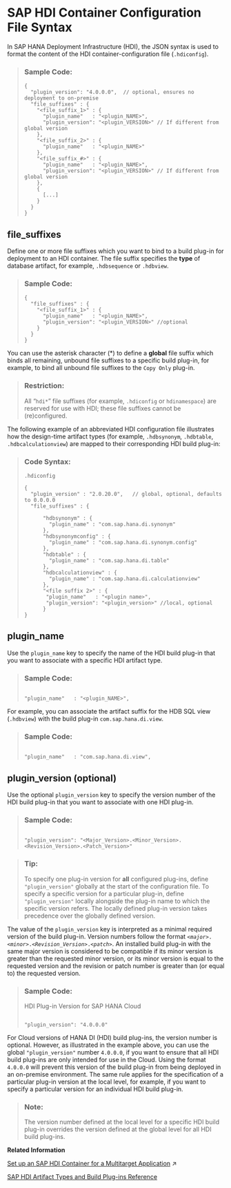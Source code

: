 <!-- loioc1df57a55f774cbea9097bded789fd36 -->

# SAP HDI Container Configuration File Syntax

In SAP HANA Deployment Infrastructure \(HDI\), the JSON syntax is used to format the content of the HDI container-configuration file \(`.hdiconfig`\).



> ### Sample Code:  
> ```
> {
>   "plugin_version": "4.0.0.0",  // optional, ensures no deployment to on-premise
>   "file_suffixes" : {
>     "<file_suffix_1>" : {
>       "plugin_name"   : "<plugin_NAME>",
>       "plugin_version": "<plugin_VERSION>" // If different from global version 
>     },
>     "<file_suffix_2>" : {
>       "plugin_name"   : "<plugin_NAME>"
>     },
>     "<file_suffix_#>" : {
>       "plugin_name"   : "<plugin_NAME>",
>       "plugin_version": "<plugin_VERSION>" // If different from global version 
>     },
>     {
>       [...]
>     }
>   }
> }
> 
> ```



<a name="loioc1df57a55f774cbea9097bded789fd36__section_ogr_2c2_1t"/>

## file\_suffixes

Define one or more file suffixes which you want to bind to a build plug-in for deployment to an HDI container. The file suffix specifies the **type** of database artifact, for example, `.hdbsequence` or `.hdbview`.

> ### Sample Code:  
> ```
> {
>   "file_suffixes" : {
>     "<file_suffix_1>" : {
>       "plugin_name"   : "<plugin_NAME>",
>       "plugin_version": "<plugin_VERSION>" //optional
>     }
>   }
> }
> 
> ```

You can use the asterisk character \(\*\) to define a **global** file suffix which binds all remaining, unbound file suffixes to a specific build plug-in, for example, to bind all unbound file suffixes to the `Copy Only` plug-in.

> ### Restriction:  
> All “`hdi*`” file suffixes \(for example, `.hdiconfig` or `hdinamespace`\) are reserved for use with HDI; these file suffixes cannot be \(re\)configured.

The following example of an abbreviated HDI configuration file illustrates how the design-time artifact types \(for example, `.hdbsynonym`, `.hdbtable`, `.hdbcalculationview`\) are mapped to their corresponding HDI build plug-in:

> ### Code Syntax:  
> `.hdiconfig`
> 
> ```
> {
>   "plugin_version" : "2.0.20.0",   // global, optional, defaults to 0.0.0.0
>   "file_suffixes" : {
> 
>       "hdbsynonym" : { 
>         "plugin_name" : "com.sap.hana.di.synonym"
>       }, 
>       "hdbsynonymconfig" : { 
>         "plugin_name" : "com.sap.hana.di.synonym.config" 
>       }, 
>       "hdbtable" : { 
>         "plugin_name" : "com.sap.hana.di.table" 
>       }, 
>       "hdbcalculationview" : {
>         "plugin_name" : "com.sap.hana.di.calculationview" 
>       },
>       "<file suffix 2>" : {
>        "plugin_name"   : "<plugin name>",
>        "plugin_version": "<plugin_version>" //local, optional
>       }
> }
> ```



<a name="loioc1df57a55f774cbea9097bded789fd36__section_hhw_2c2_1t"/>

## plugin\_name

Use the `plugin_name` key to specify the name of the HDI build plug-in that you want to associate with a specific HDI artifact type.

> ### Sample Code:  
> ```
> 
> "plugin_name"   : "<plugin_NAME>", 
> 
> ```

For example, you can associate the artifact suffix for the HDB SQL view \(`.hdbview`\) with the build plug-in `com.sap.hana.di.view`.

> ### Sample Code:  
> ```
> 
> "plugin_name"   : "com.sap.hana.di.view", 
> 
> ```



<a name="loioc1df57a55f774cbea9097bded789fd36__section_gmb_fc2_1t"/>

## plugin\_version \(optional\)

Use the optional `plugin_version` key to specify the version number of the HDI build plug-in that you want to associate with one HDI plug-in.

> ### Sample Code:  
> ```
>  
> "plugin_version": "<Major_Version>.<Minor_Version>.<Revision_Version>.<Patch_Version>" 
> 
> ```

> ### Tip:  
> To specify one plug-in version for **all** configured plug-ins, define `"plugin_version"` globally at the start of the configuration file. To specify a specific version for a particular plug-in, define `"plugin_version"` locally alongside the plug-in name to which the specific version refers. The locally defined plug-in version takes precedence over the globally defined version.

The value of the `plugin_version` key is interpreted as a minimal required version of the build plug-in. Version numbers follow the format <code><i class="varname">&lt;major&gt;</i>.<i class="varname">&lt;minor&gt;</i>.<i class="varname">&lt;Revision_Version&gt;</i>.<i class="varname">&lt;patch&gt;</i></code>. An installed build plug-in with the same major version is considered to be compatible if its minor version is greater than the requested minor version, or its minor version is equal to the requested version and the revision or patch number is greater than \(or equal to\) the requested version.

> ### Sample Code:  
> HDI Plug-in Version for SAP HANA Cloud
> 
> ```
>  
> "plugin_version": "4.0.0.0"
> 
> ```

For Cloud versions of HANA DI \(HDI\) build plug-ins, the version number is optional. However, as illustrated in the example above, you can use the global `"plugin_version"` number `4.0.0.0`, if you want to ensure that all HDI build plug-ins are only intended for use in the Cloud. Using the format `4.0.0.0` will prevent this version of the build plug-in from being deployed in an on-premise environment. The same rule applies for the specification of a particular plug-in version at the local level, for example, if you want to specify a particular version for an individual HDI build plug-in.

> ### Note:  
> The version number defined at the local level for a specific HDI build plug-in overrides the version defined at the global level for all HDI build plug-ins.

**Related Information**  


[Set up an SAP HDI Container for a Multitarget Application](https://help.sap.com/viewer/b9902c314aef4afb8f7a29bf8c5b37b3/2023_4_QRC/en-US/1ca64155ec5a465294e0d8b10383cea8.html "Set up the environment required for the deployment to the SAP HANA Deployment Infrastructure (HDI) of a multitarget application's database artifacts.") :arrow_upper_right:

[SAP HDI Artifact Types and Build Plug-ins Reference](../30-HDI-Cloud-Artifact-Types/sap-hdi-artifact-types-and-build-plug-ins-reference-9789224.md "The SAP HANA Cloud, SAP HANA database deployment infrastructure (HDI) supports a wide variety of database artifact types, for example, tables, indexes, and views.")

